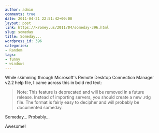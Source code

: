```yaml
---
author: admin
comments: true
date: 2011-04-21 22:51:42+00:00
layout: post
link: https://kromey.us/2011/04/someday-396.html
slug: someday
title: Someday...
wordpress_id: 396
categories:
- Random
tags:
- funny
- windows
---
```


While skimming through Microsoft's Remote Desktop Connection Manager v2.2 help file, I came across this in bold red text:



<blockquote>
Note: This feature is deprecated and will be removed in a future release. Instead of importing servers, you should create a new .rdg file. The format is fairly easy to decipher and will probably be documented someday.
</blockquote>



Someday... Probably...

Awesome!
